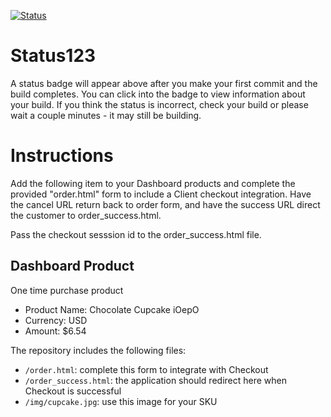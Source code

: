 [![Status](https://img.shields.io/badge/status-SUBMITTABLE%20COMMIT:%20f1e894f5dc59b60d61af4bf2b2c3920ea88f812a-brightgreen.svg)](https://github.com/crowdbotics-challenges/bakery_scaffold_Hyrxs5KSEvsKiQa3/commit/f1e894f5dc59b60d61af4bf2b2c3920ea88f812a)



# Status123

A status badge will appear above after you make your first commit and the build completes. You can click into the badge to view information about your build. If you think the status is incorrect, check your build or please wait a couple minutes - it may still be building.

# Instructions

Add the following item to your Dashboard products and complete the provided "order.html" form to include a Client checkout integration. Have the cancel URL return back to order form, and have the success URL direct the customer to order_success.html.

Pass the checkout sesssion id to the order_success.html file.

## Dashboard Product
One time purchase product
* Product Name: Chocolate Cupcake iOepO
* Currency: USD
* Amount: $6.54

The repository includes the following files:
* `/order.html`: complete this form to integrate with Checkout
* `/order_success.html`: the application should redirect here when Checkout is successful
* `/img/cupcake.jpg`: use this image for your SKU
